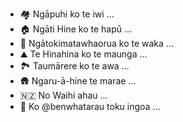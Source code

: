 - 🏘️ Ngāpuhi ko te iwi ...
- 🏠 Ngāti Hine ko te hapū ...
- 🛶 Ngātokimatawhaorua ko te waka ...
- ⛰️ Te Hinahina ko te maunga ...
- 🏞️ Taumārere ko te awa ...
- 🛖 Ngaru-ā-hine te marae ...
- 🇳🇿 No Waihi ahau ...
- 👋 Ko @benwhatarau toku ingoa ...

<!---
benwhatarau/benwhatarau is a ✨ special ✨ repository because its `README.md` (this file) appears on your GitHub profile.
You can click the Preview link to take a look at your changes.
--->
